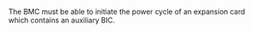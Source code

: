 The BMC must be able to initiate the power cycle of an expansion card which
contains an auxiliary BIC.

